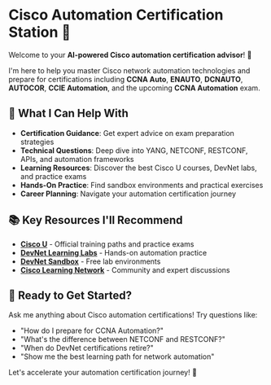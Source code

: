 # Cisco Automation Certification Station 🤖

Welcome to your **AI-powered Cisco automation certification advisor**! 🚀

I'm here to help you master Cisco network automation technologies and prepare for certifications including **CCNA Auto**, **ENAUTO**, **DCNAUTO**, **AUTOCOR**, **CCIE Automation**, and the upcoming **CCNA Automation** exam.

## 🌟 What I Can Help With

- **Certification Guidance**: Get expert advice on exam preparation strategies
- **Technical Questions**: Deep dive into YANG, NETCONF, RESTCONF, APIs, and automation frameworks  
- **Learning Resources**: Discover the best Cisco U courses, DevNet labs, and practice exams
- **Hands-On Practice**: Find sandbox environments and practical exercises
- **Career Planning**: Navigate your automation certification journey

## 📚 Key Resources I'll Recommend

- **[Cisco U](https://u.cisco.com/)** - Official training paths and practice exams
- **[DevNet Learning Labs](https://developer.cisco.com/learning/)** - Hands-on automation practice
- **[DevNet Sandbox](https://developer.cisco.com/site/sandbox/)** - Free lab environments
- **[Cisco Learning Network](https://learningnetwork.cisco.com/s/)** - Community and expert discussions

## 🎯 Ready to Get Started?

Ask me anything about Cisco automation certifications! Try questions like:
- "How do I prepare for CCNA Automation?"
- "What's the difference between NETCONF and RESTCONF?"
- "When do DevNet certifications retire?"
- "Show me the best learning path for network automation"

Let's accelerate your automation certification journey! 💪

